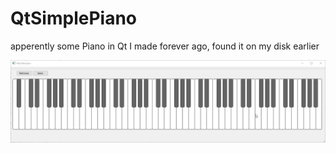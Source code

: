# QtSimplePiano
apperently some Piano in Qt I made forever ago, found it on my disk earlier

![Piano Display](https://github.com/Leystryku/QtSimplePiano/blob/master/sosiehtsaus.png?raw=true)
